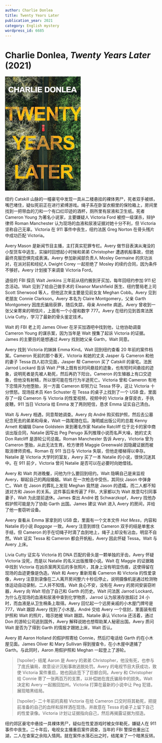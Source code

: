 ```yaml
---
author: Charlie Donlea
title: Twenty Years Later
publication_year: 2021
category: English mystery
wordpress_id: 6685
---
```


# Charlie Donlea, <i>Twenty Years Later</i> (2021)

<img src=images/2021_cover.jpg width=250/>

纽约 Catskill 山脉的一幢豪宅中发现一具从二楼悬挂的裸体男尸，死者双手被绑，嘴巴堵住，疑似死前正在进行紧缚游戏。绳子系在卧室衣橱里的保险箱上，房间里找到一把带血的刀和一个有口红印迹的酒杯，厕所里有尿液和卫生纸。死者 Cameron Young 为著名小说家，主要嫌疑人 Victoria Ford 被控一级谋杀，辩护律师 Roman Manchester 认为现场的血液和尿液证据对她十分不利，但 Victoria 坚称自己无辜。Victoria 在 911 事件中丧生，纽约法医 Greg Norton 在骨头残片中成功匹配 Victoria。

Avery Mason 是新闻节目主播，主打真实犯罪专栏。Avery 做节目表演从淹没的小型货车中逃生，实操时回想起小时候和弟弟 Christopher 遭遇帆船事故，但她最终克服恐惧完成表演。Avery 参加新闻部负责人 Mosley Germaine 的庆功派对，在派对前和经纪人 Dwight Corey 一起拒绝了 Mosley 的续约合同，因为条件不够好。Avery 计划接下来调查 Victoria Ford。

退役的 FBI 探员 Walt Jenkins 三年前从纽约搬到牙买加，每年回纽约参加 911 纪念活动。Walt 见到了给自己做手术的 Eleanor Marshfield 医生、纽约警局老上司 Scott Sherwood 等人，但他这次来主要是见前女友 Meghan Cobb。Avery 见到老朋友 Connie Clarkson。Avery 本名为 Claire Montgomery，父亲 Garth Montgomery 因庞氏骗局获罪，随后失踪，母亲 Annette 病逝。Avery 曾收到一张父亲寄来的明信片，上面有一个小屋和数字 777。Avery 在纽约见到首席法医 Livia Cutty，学习了最新的骨头鉴定技术。

Walt 的 FBI 老上司 James Oliver 在牙买加酒吧中找到他，让他协助调查 Cameron Young 的谋杀案，因为当年是 Walt 搜集了起诉 Victoria 的证据。James 的主要目的是想通过 Avery 找到她父亲 Garth，Walt 同意。

Avery 找到 Victoria 的妹妹 Emma Kind。Walt 回到纽约查看 20 年前的案件档案。Cameron 死前的那个春天，Victoria 和她的丈夫 Jasper 与 Cameron 和他的妻子 Tessa 四人初次见面，Jasper 帮 Cameron 买了 Catskill 的豪宅。法医 Jarrod Lockard 告诉 Walt 尸体上既有长时间悬挂的迹象，也有短时间悬挂的迹象，说明死者是先被人勒死，然后再扔下阳台。Cameron 的生殖器上有口交迹象，但他没有射精，所以很可能在性行为半途死亡。Victoria 曾和 Cameron 有地下恋情并为他堕胎，另一方面 Cameron 却努力让 Tessa 怀孕，这让 Victoria 十分愤怒。现场技术员 Ken Schuster 在 Tessa 的桌子上找到了一个 USB 盘，里面存了一段 Cameron 与 Victoria 的性爱视频，视频中的 Victoria 身穿皮衣，手执皮鞭。911 当日 Victoria 给 Emma 发了两则短信，恳求 Emma 证实自己清白。

Walt 与 Avery 相遇，同意帮她调查。Avery 向 André 购买假护照，然后去公墓纪念死去的弟弟和母亲，Walt 一路尾随在后。海明威出版公司的总裁 Kenny Arnett 和编辑 Diane Goldstein 来到著名作家 Natalie Ratcliff 位于北卡的家中商谈出版合同，Natalie 因写出 Peg Perugo 系列推理小说而名声大噪，她的丈夫 Don Ratcliff 是游轮公司总裁。Roman Manchester 告诉 Avery，Victoria 曾为 Cameron 堕胎，从此无法生育。检方律师 Maggie Greenwald 因隐藏证据而被取消律师资格。Roman 在 911 当日与 Victoria 失联，但他走楼梯得以幸存。Natalie 是 Victoria 大学时的室友，Avery 买了一本 Natalie 的小说，很快沉迷其中。在 911 前夕，Victoria 曾问 Natalie 是否可以在必要时向她借钱。

Avery 和 Walt 共进晚餐，问他为什么要回到纽约。Walt 隐瞒自己是来监视 Avery，聊起自己的两段婚姻。Walt 在一次枪击中受伤，其同伙 Jason 中弹身亡。Walt 在 Jason 的葬礼上发现 Meghan 竟然是 Jason 的遗孀，而二人都不知道对方和 Jason 的关系。这件事后来传遍了 FBI，大家都以为 Walt 故意勾引同事妻子，Walt 为此提前退休。James 查出 André 姓 Schwarzkopf，Avery 找他办假护照可能是为了协助 Garth 出国。James 建议 Walt 进入 Avery 的房间，并给了他一套窃听设备。

Avery 查看从 Emma 家拿到的 USB 盘，里面有一个文本文件 <i>Hot Mess</i>，内容和 Natalie 的小说 <i>Baggage</i> 一致。Avery 注意到绑住 Cameron 双手的结是单套水手结，但 Cameron 的手在切绳子时滴了血到地上，绳子上却没有沾血，明显不自然。Walt 证实 Tessa 和 Cameron 都会开帆船，Avery 因此怀疑 Tessa。Walt 与 Avery 上床。

Livia Cutty 证实与 Victoria 的 DNA 匹配的骨头是一颗单独的牙齿，Avery 怀疑 Victoria 没死，而是以 Natalie 的名义出版推理小说。Walt 在 Maggie 的证据箱中找到 Victoria 在凶杀案两天后的多张照片，其身上没有明显伤痕，这使得留在现场的血迹更像是伪造。Walt 和 Avery 重新观看 Cameron 和 Victoria 的性爱录像，Avery 注意到录像在二人离开房间整六十秒后停止，说明摄像机是通过检测物体运动自动录制，二人并不知情。Walt 良心不安，没有在 Avery 的房间安装窃听器，Avery 向 Walt 坦白了自己和 Garth 的历史。Walt 问法医 Jarrod Lockard，为什么在现场的血液和尿液中查到化学物质，Jarrod 认为尿液存放超过 24 小时，而血液是从卫生棉条上取得。Avery 回忆起一个远房亲戚的小木屋门牌号是 777，Walt 跟踪 Avery 找到了小木屋。André 交给 Avery 一个信封，里面装有假护照和 Walt 的照片，暗示她被 Walt 跟踪。Natalie 承认 Victoria 还活着，通过 Don 的游轮公司逃到国外，Avery 解释说她也想帮助某人秘密出国。Avery 质问 Walt 是否为了得到 Garth 的情报才跟她上床，Walt 否认。

Avery 把 Aaron Holland 的假护照寄给 Connie，然后打电话给 Garth 约在小木屋见面。James Oliver 和 Mary Sullivan 得到搜查令，在小木屋中逮捕了 Garth。与此同时，Aaron 用假护照和 Meghan 一起登上了游轮。

> [!spoiler]- 结尾
> Aaron 是 Avery 的弟弟 Christopher，他没有死，也参与了庞氏骗局，故意设计沉船事故逃脱处罚。Avery 的电视节目大获成功，致使 Victoria 案件重启，她也因此签下了巨额合同。Avery 和 Christopher 给 Connie 寄了一张两百万的支票，以补偿她在庞氏骗局中的损失。Walt 决定和 Avery 一起搬回加州。Victoria 打算在最新的小说中让 Peg 犯错，展现暗黑结局。

> [!spoiler]- 二十年前的真相
> Victoria 在给 Cameron 口交时将其勒死，把提前准备的自己的血样和尿样洒在现场，并故意在 Tessa 的桌子上留下自己的性爱录像。Victoria 计划让证据指向自己，然后再揭露证据为捏造。

纽约郊区豪宅中悬挂一具裸体男尸，疑似在性爱游戏时被女伴勒死，嫌疑人在 911 事件中丧生。二十年后，电视女主播重启案件调查，当年的 FBI 警探也重出江湖，二人在查案之余陷入情网。就在案件水落石出之时，结尾来了一个暗黑反转。